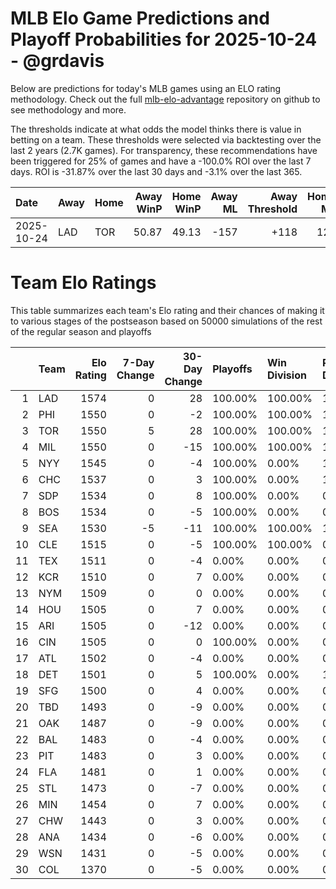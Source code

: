 # MLB Elo Game Predictions and Playoff Probabilities for 2025-10-24 - @grdavis
Below are predictions for today's MLB games using an ELO rating methodology. Check out the full [mlb-elo-advantage](https://github.com/grdavis/mlb-elo-advantage) repository on github to see methodology and more.

The thresholds indicate at what odds the model thinks there is value in betting on a team. These thresholds were selected via backtesting over the last 2 years (2.7K games). For transparency, these recommendations have been triggered for 25% of games and have a -100.0% ROI over the last 7 days. ROI is -31.87% over the last 30 days and -3.1% over the last 365.

| Date       | Away   | Home   |   Away WinP |   Home WinP |   Away ML |   Away Threshold |   Home ML |   Home Threshold |
|:-----------|:-------|:-------|------------:|------------:|----------:|-----------------:|----------:|-----------------:|
| 2025-10-24 | LAD    | TOR    |       50.87 |       49.13 |      -157 |             +118 |       129 |             +126 |

# Team Elo Ratings
This table summarizes each team's Elo rating and their chances of making it to various stages of the postseason based on 50000 simulations of the rest of the regular season and playoffs

|    | Team   |   Elo Rating |   7-Day Change |   30-Day Change | Playoffs   | Win Division   | Reach Div. Rd.   | Reach CS   | Reach WS   | Win WS   |
|---:|:-------|-------------:|---------------:|----------------:|:-----------|:---------------|:-----------------|:-----------|:-----------|:---------|
|  1 | LAD    |         1574 |              0 |              28 | 100.00%    | 100.00%        | 100.00%          | 100.00%    | 100.00%    | 61.29%   |
|  2 | PHI    |         1550 |              0 |              -2 | 100.00%    | 100.00%        | 100.00%          | 0.00%      | 0.00%      | 0.00%    |
|  3 | TOR    |         1550 |              5 |              28 | 100.00%    | 100.00%        | 100.00%          | 100.00%    | 100.00%    | 38.71%   |
|  4 | MIL    |         1550 |              0 |             -15 | 100.00%    | 100.00%        | 100.00%          | 100.00%    | 0.00%      | 0.00%    |
|  5 | NYY    |         1545 |              0 |              -4 | 100.00%    | 0.00%          | 100.00%          | 0.00%      | 0.00%      | 0.00%    |
|  6 | CHC    |         1537 |              0 |               3 | 100.00%    | 0.00%          | 100.00%          | 0.00%      | 0.00%      | 0.00%    |
|  7 | SDP    |         1534 |              0 |               8 | 100.00%    | 0.00%          | 0.00%            | 0.00%      | 0.00%      | 0.00%    |
|  8 | BOS    |         1534 |              0 |              -5 | 100.00%    | 0.00%          | 0.00%            | 0.00%      | 0.00%      | 0.00%    |
|  9 | SEA    |         1530 |             -5 |             -11 | 100.00%    | 100.00%        | 100.00%          | 100.00%    | 0.00%      | 0.00%    |
| 10 | CLE    |         1515 |              0 |              -5 | 100.00%    | 100.00%        | 0.00%            | 0.00%      | 0.00%      | 0.00%    |
| 11 | TEX    |         1511 |              0 |              -4 | 0.00%      | 0.00%          | 0.00%            | 0.00%      | 0.00%      | 0.00%    |
| 12 | KCR    |         1510 |              0 |               7 | 0.00%      | 0.00%          | 0.00%            | 0.00%      | 0.00%      | 0.00%    |
| 13 | NYM    |         1509 |              0 |               0 | 0.00%      | 0.00%          | 0.00%            | 0.00%      | 0.00%      | 0.00%    |
| 14 | HOU    |         1505 |              0 |               7 | 0.00%      | 0.00%          | 0.00%            | 0.00%      | 0.00%      | 0.00%    |
| 15 | ARI    |         1505 |              0 |             -12 | 0.00%      | 0.00%          | 0.00%            | 0.00%      | 0.00%      | 0.00%    |
| 16 | CIN    |         1505 |              0 |               0 | 100.00%    | 0.00%          | 0.00%            | 0.00%      | 0.00%      | 0.00%    |
| 17 | ATL    |         1502 |              0 |              -4 | 0.00%      | 0.00%          | 0.00%            | 0.00%      | 0.00%      | 0.00%    |
| 18 | DET    |         1501 |              0 |               5 | 100.00%    | 0.00%          | 100.00%          | 0.00%      | 0.00%      | 0.00%    |
| 19 | SFG    |         1500 |              0 |               4 | 0.00%      | 0.00%          | 0.00%            | 0.00%      | 0.00%      | 0.00%    |
| 20 | TBD    |         1493 |              0 |              -9 | 0.00%      | 0.00%          | 0.00%            | 0.00%      | 0.00%      | 0.00%    |
| 21 | OAK    |         1487 |              0 |              -9 | 0.00%      | 0.00%          | 0.00%            | 0.00%      | 0.00%      | 0.00%    |
| 22 | BAL    |         1483 |              0 |              -4 | 0.00%      | 0.00%          | 0.00%            | 0.00%      | 0.00%      | 0.00%    |
| 23 | PIT    |         1483 |              0 |               3 | 0.00%      | 0.00%          | 0.00%            | 0.00%      | 0.00%      | 0.00%    |
| 24 | FLA    |         1481 |              0 |               1 | 0.00%      | 0.00%          | 0.00%            | 0.00%      | 0.00%      | 0.00%    |
| 25 | STL    |         1473 |              0 |              -7 | 0.00%      | 0.00%          | 0.00%            | 0.00%      | 0.00%      | 0.00%    |
| 26 | MIN    |         1454 |              0 |               7 | 0.00%      | 0.00%          | 0.00%            | 0.00%      | 0.00%      | 0.00%    |
| 27 | CHW    |         1443 |              0 |               3 | 0.00%      | 0.00%          | 0.00%            | 0.00%      | 0.00%      | 0.00%    |
| 28 | ANA    |         1434 |              0 |              -6 | 0.00%      | 0.00%          | 0.00%            | 0.00%      | 0.00%      | 0.00%    |
| 29 | WSN    |         1431 |              0 |              -5 | 0.00%      | 0.00%          | 0.00%            | 0.00%      | 0.00%      | 0.00%    |
| 30 | COL    |         1370 |              0 |              -5 | 0.00%      | 0.00%          | 0.00%            | 0.00%      | 0.00%      | 0.00%    |